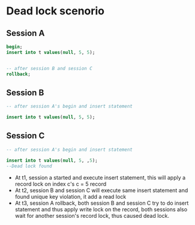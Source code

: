 # Dead lock scenorio

## Session A

```sql
begin;
insert into t values(null, 5, 5);


-- after session B and session C
rollback;
```

## Session B

```sql
-- after session A's begin and insert statement

insert into t values(null, 5, 5);
```

## Session C

```sql
-- after session A's begin and insert statement

insert into t values(null, 5, ,5);
--Dead lock found
```

- At t1, session a started and execute insert statement, this will apply a record lock on index c's c = 5 record
- At t2, session B and session C will execute same insert statement and found unique key violation, it add a read lock
- At t3, session A rollback, both session B and session C try to do insert statement and thus apply write lock on the record, both sessions also wait for another session's record lock, thus caused dead lock.